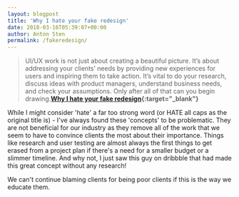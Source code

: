 ```yaml
---
layout: blogpost
title: 'Why I hate your fake redesign'
date: 2018-03-16T05:39:07+00:00
author: Anton Sten
permalink: /fakeredesign/
---
```


>UI/UX work is not just about creating a beautiful picture. It’s about addressing your clients’ needs by providing new experiences for users and inspiring them to take action. It’s vital to do your research, discuss ideas with product managers, understand business needs, and check your assumptions. Only after all of that can you begin drawing.**[Why I hate your fake redesign](https://medium.com/pixelpoint/why-i-hate-your-fake-redesign-177a626d7f95){:target="_blank"}**

While I might consider 'hate' a far too strong word (or HATE all caps as the original title is) - I've always found these 'concepts' to be problematic. They are not beneficial for our industry as they remove all of the work that we seem to have to convince clients the most about their importance. Things like research and user testing are almost always the first things to get erased from a project plan if there's a need for a smaller budget or a slimmer timeline. And why not, I just saw this guy on dribbble that had made this great concept without any research!

We can't continue blaming clients for being poor clients if this is the way we educate them. 
